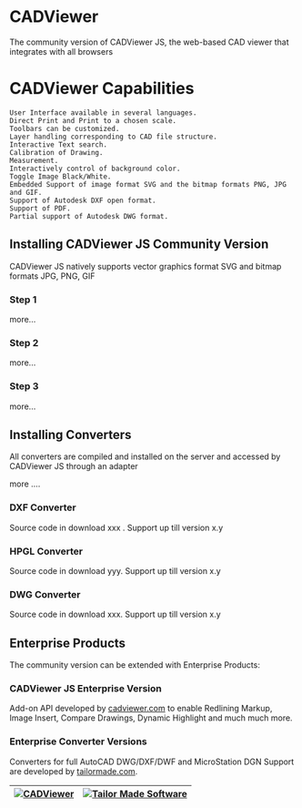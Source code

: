# CADViewer
The community version of CADViewer JS, the web-based CAD viewer that integrates with all browsers



# CADViewer Capabilities

    User Interface available in several languages.
    Direct Print and Print to a chosen scale.
    Toolbars can be customized.
    Layer handling corresponding to CAD file structure.
    Interactive Text search.
    Calibration of Drawing.
    Measurement.
    Interactively control of background color.
    Toggle Image Black/White.
    Embedded Support of image format SVG and the bitmap formats PNG, JPG and GIF.
    Support of Autodesk DXF open format.
    Support of PDF.
    Partial support of Autodesk DWG format.
 




## Installing CADViewer JS Community Version

CADViewer JS natively supports vector graphics format SVG and bitmap formats JPG, PNG, GIF

### Step 1

more...

### Step 2

more...

### Step 3

more...



## Installing Converters

All converters are compiled and installed on the server and accessed by CADViewer JS through an adapter

more ....

### DXF Converter

Source code in download xxx   . Support up till version x.y

### HPGL Converter

Source code in download yyy. Support up till version x.y

### DWG Converter


Source code in download xxx. Support up till version x.y



## Enterprise Products

The community version can be extended with Enterprise Products:

### CADViewer JS Enterprise Version

Add-on API developed by [cadviewer.com](https://www.cadviewer.com) to enable Redlining Markup, Image Insert, Compare Drawings, Dynamic Highlight and much much more.  



### Enterprise Converter Versions

Converters for full AutoCAD DWG/DXF/DWF and MicroStation DGN Support are developed by [tailormade.com](https://www.tailormade.com).    




|[![CADViewer](https://cadviewer.com/images/cv-logo.gif)](https://www.cadviewer.com)   |  [![Tailor Made Software](https://tailormade.com/images/tmslogo.gif)](https://www.tailormade.com) |
|---|---|